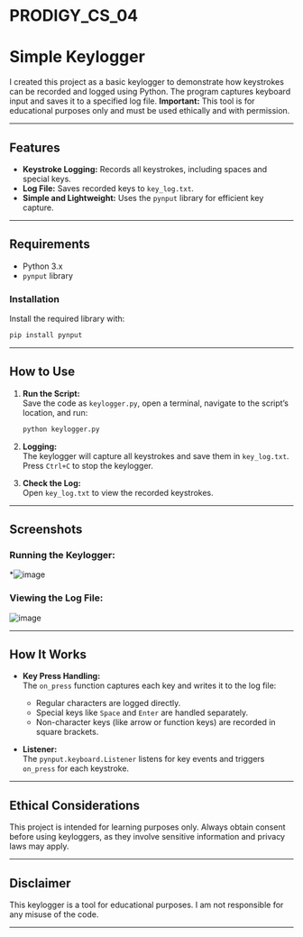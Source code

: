 # PRODIGY_CS_04


# Simple Keylogger


I created this project as a basic keylogger to demonstrate how keystrokes can be recorded and logged using Python. The program captures keyboard input and saves it to a specified log file. 
**Important:** This tool is for educational purposes only and must be used ethically and with permission.

---

## Features

- **Keystroke Logging:** Records all keystrokes, including spaces and special keys.  
- **Log File:** Saves recorded keys to `key_log.txt`.  
- **Simple and Lightweight:** Uses the `pynput` library for efficient key capture.

---

## Requirements

- Python 3.x  
- `pynput` library  

### Installation  
Install the required library with:  
```bash
pip install pynput
```

---

## How to Use

1. **Run the Script:**  
   Save the code as `keylogger.py`, open a terminal, navigate to the script’s location, and run:  
   ```bash
   python keylogger.py
   ```

2. **Logging:**  
   The keylogger will capture all keystrokes and save them in `key_log.txt`.  
   Press `Ctrl+C` to stop the keylogger.

3. **Check the Log:**  
   Open `key_log.txt` to view the recorded keystrokes.

---

## Screenshots

### Running the Keylogger:  
*![image](https://github.com/user-attachments/assets/eed1c804-5d9a-408a-826e-b55379772b80)
  

### Viewing the Log File:  
![image](https://github.com/user-attachments/assets/7b87b52c-36e3-453f-9e8f-3e9f1fd1860b)


---

## How It Works

- **Key Press Handling:**  
  The `on_press` function captures each key and writes it to the log file:
  - Regular characters are logged directly.  
  - Special keys like `Space` and `Enter` are handled separately.  
  - Non-character keys (like arrow or function keys) are recorded in square brackets.

- **Listener:**  
  The `pynput.keyboard.Listener` listens for key events and triggers `on_press` for each keystroke.

---

## Ethical Considerations

This project is intended for learning purposes only. Always obtain consent before using keyloggers, as they involve sensitive information and privacy laws may apply.

---

## Disclaimer

This keylogger is a tool for educational purposes. I am not responsible for any misuse of the code.

---
